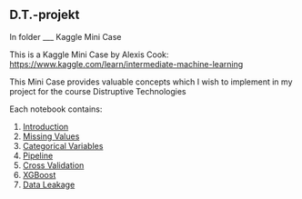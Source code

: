 ## D.T.-projekt

In folder ___
Kaggle Mini Case

This is a Kaggle Mini Case by Alexis Cook: https://www.kaggle.com/learn/intermediate-machine-learning

This Mini Case provides valuable concepts which I wish to implement in my project for the course Distruptive Technologies

Each notebook contains:

1. [Introduction](https://github.com/Cosolo/MiniCase/blob/master/Introduction%20-%20data%20validation%2C%20MAE.ipynb)
2. [Missing Values](https://github.com/Cosolo/MiniCase/blob/master/Missing%20Values.ipynb)
3. [Categorical Variables](https://github.com/Cosolo/MiniCase/blob/master/Categorical%20variables.ipynb)
4. [Pipeline](https://github.com/Cosolo/MiniCase/blob/master/Pipeline.ipynb)
5. [Cross Validation](https://github.com/Cosolo/MiniCase/blob/master/Cross%20Validation.ipynb)
6. [XGBoost](https://github.com/Cosolo/MiniCase/blob/master/XGBoost.ipynb)
7. [Data Leakage](https://github.com/Cosolo/MiniCase/blob/master/Data%20Leakage.ipynb)
